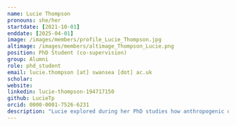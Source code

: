 ```yaml
---
name: Lucie Thompson
pronouns: she/her
startdate: [2021-10-01]
enddate: [2025-04-01]
image: /images/members/profile_Lucie_Thompson.jpg
altimage: /images/members/altimage_Thompson_Lucie.png
position: PhD Student (co-supervision)
group: Alumni
role: phd_student
email: lucie.thompson [at] swansea [dot] ac.uk
scholar:
website:
linkedin: lucie-thompson-194717150
github: LucieTp
orcid: 0000-0001-7526-6231
description: "Lucie explored during her PhD studies how anthropogenic disturbances modulate food web assembly and how protected areas with different policies are efficiently protecting biodiversity. Her work at Swansea University was supervised by [Dr Miguel Lurgi](https://www.swansea.ac.uk/staff/miguel.lurgi/), [Prof. Emily Shepard](https://www.swansea.ac.uk/staff/e.l.c.shepard/) and Konstans."
---
```

